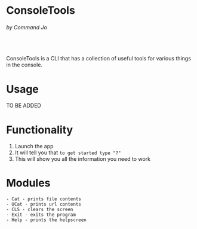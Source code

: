 # ConsoleTools
###### by Command Jo
<br><br>
ConsoleTools is a CLI that has a collection of useful tools
for various things in the console.

# Usage
TO BE ADDED


# Functionality
1. Launch the app
2. It will tell you that ```to get started type "?"```
3. This will show you all the information you need to work


# Modules
    - Cat - prints file contents
    - UCat - prints url contents
    - CLS - clears the screen
    - Exit - exits the program
    - Help - prints the helpscreen